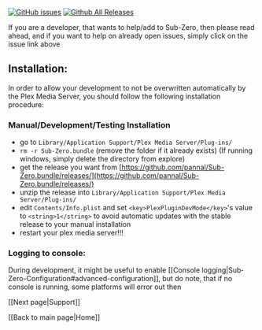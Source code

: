 [![GitHub issues](https://img.shields.io/github/issues/pannal/Sub-Zero.bundle.svg?style=flat)](https://github.com/pannal/Sub-Zero.bundle/issues) [![Github All Releases](https://img.shields.io/github/downloads/pannal/Sub-Zero.bundle/total.svg?maxAge=2592000)](https://github.com/pannal/Sub-Zero.bundle/releases)

If you are a developer, that wants to help/add to Sub-Zero, then please read ahead, and if you want to help on already open issues, simply click on the issue link above

## Installation:
In order to allow your development to not be overwritten automatically by the Plex Media Server, you should follow the following installation procedure:

### Manual/Development/Testing Installation

* go to `Library/Application Support/Plex Media Server/Plug-ins/`
* `rm -r Sub-Zero.bundle` (remove the folder if it already exists) (If running windows, simply delete the directory from explore)
* get the release you want from [https://github.com/pannal/Sub-Zero.bundle/releases/](https://github.com/pannal/Sub-Zero.bundle/releases/)
* unzip the release into `Library/Application Support/Plex Media Server/Plug-ins/`
* edit `Contents/Info.plist` and set `<key>PlexPluginDevMode</key>`'s value to `<string>1</string>` to avoid automatic updates with the stable release to your manual installation
* restart your plex media server!!!

### Logging to console:

During development, it might be useful to enable [[Console logging|Sub‐Zero-Configuration#advanced-configuration]], but do note, that if no console is running, some platforms will error out then

[[Next page|Support]]

[[Back to main page|Home]]